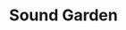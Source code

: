 ---
pid: lla33
title: Sound Garden
location_transcription: Along the waterfront
coordinates: "[-75.139188776947, 39.955806604626]"
zipcode: '19147'
gen_neighborhood: South Philadelphia
neighborhood: Queen Village,Bella Vista,Pennsport,Italian Market
outside_phl: 
age: '44'
age_range: 40-49
instagram: 
image_file_name: lla_33.jpg
proposal_transcription: |-
  -Install touch sensitive plants + vines weaving into a //sound garden// using color variations of plants would emulate all the cultural history in Phila.
  -How it works: when someone touches a plant it initiates a hum or a voice of history. You could als
topic: Environment,Unity
topic_summary: 0, 0, 0
type: Garden,Interactive,Song Sound,Park,Other No Form
keywords_other: 
credit: Jennifer Prough
image_labels: |-
  - Design in a circulation form emulating a sound wave
  - interactive sound garden
twitter: 
facebook: 
permalink: "/monuments/lla33/"
layout: item-page
---
